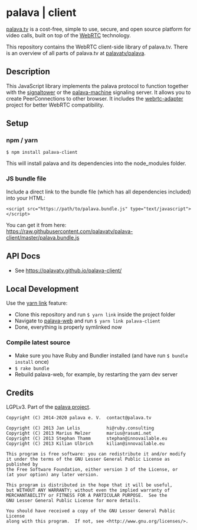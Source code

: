 # palava | client

[palava.tv](https://palava.tv) is a cost-free, simple to use, secure, and open source platform for video calls, built on top of the [WebRTC](https://webrtc.org/) technology.

This repository contains the WebRTC client-side library of palava.tv. There is an overview of all parts of palava.tv at [palavatv/palava](https://github.com/palavatv/palava).

## Description

This JavaScript library implements the palava protocol to function together with the [signaltower](https://github.com/palavatv/signaltower/) or the [palava-machine](https://github.com/palavatv/palava-machine) signaling server. It allows you to create PeerConnections to other browser. It includes the [webrtc-adapter](https://github.com/webrtchacks/adapter) project for better WebRTC compatibility.

## Setup

### npm / yarn

    $ npm install palava-client

This will install palava and its dependencies into the node_modules folder.

### JS bundle file

Include a direct link to the bundle file (which has all dependencies included) into your HTML:

    <script src="https://path/to/palava.bundle.js" type="text/javascript"></script>

You can get it from here: https://raw.githubusercontent.com/palavatv/palava-client/master/palava.bundle.js

## API Docs

- See https://palavatv.github.io/palava-client/

## Local Development

Use the [yarn link](https://classic.yarnpkg.com/en/docs/cli/link/) feature:

- Clone this repository and run `$ yarn link` inside the project folder
- Navigate to [palava-web](https://github.com/palavatv/palava-web/) and run `$ yarn link palava-client`
- Done, everything is properly symlinked now

### Compile latest source

- Make sure you have Ruby and Bundler installed (and have run `$ bundle install` once)
- `$ rake bundle`
- Rebuild palava-web, for example, by restarting the yarn dev server

## Credits

LGPLv3. Part of the [palava project](https://palava.tv).

    Copyright (C) 2014-2020 palava e. V.  contact@palava.tv

    Copyright (C) 2013 Jan Lelis          hi@ruby.consulting
    Copyright (C) 2013 Marius Melzer      marius@rasumi.net
    Copyright (C) 2013 Stephan Thamm      stephan@innovailable.eu
    Copyright (C) 2013 Kilian Ulbrich     kilian@innovailable.eu

    This program is free software: you can redistribute it and/or modify
    it under the terms of the GNU Lesser General Public License as published by
    the Free Software Foundation, either version 3 of the License, or
    (at your option) any later version.

    This program is distributed in the hope that it will be useful,
    but WITHOUT ANY WARRANTY; without even the implied warranty of
    MERCHANTABILITY or FITNESS FOR A PARTICULAR PURPOSE.  See the
    GNU Lesser General Public License for more details.

    You should have received a copy of the GNU Lesser General Public License
    along with this program.  If not, see <http://www.gnu.org/licenses/>.
